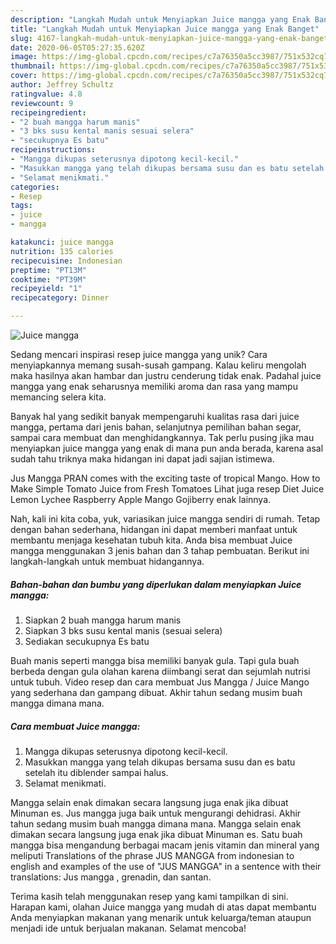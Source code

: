 ```yaml
---
description: "Langkah Mudah untuk Menyiapkan Juice mangga yang Enak Banget"
title: "Langkah Mudah untuk Menyiapkan Juice mangga yang Enak Banget"
slug: 4167-langkah-mudah-untuk-menyiapkan-juice-mangga-yang-enak-banget
date: 2020-06-05T05:27:35.620Z
image: https://img-global.cpcdn.com/recipes/c7a76350a5cc3987/751x532cq70/juice-mangga-foto-resep-utama.jpg
thumbnail: https://img-global.cpcdn.com/recipes/c7a76350a5cc3987/751x532cq70/juice-mangga-foto-resep-utama.jpg
cover: https://img-global.cpcdn.com/recipes/c7a76350a5cc3987/751x532cq70/juice-mangga-foto-resep-utama.jpg
author: Jeffrey Schultz
ratingvalue: 4.8
reviewcount: 9
recipeingredient:
- "2 buah mangga harum manis"
- "3 bks susu kental manis sesuai selera"
- "secukupnya Es batu"
recipeinstructions:
- "Mangga dikupas seterusnya dipotong kecil-kecil."
- "Masukkan mangga yang telah dikupas bersama susu dan es batu setelah itu diblender sampai halus."
- "Selamat menikmati."
categories:
- Resep
tags:
- juice
- mangga

katakunci: juice mangga 
nutrition: 135 calories
recipecuisine: Indonesian
preptime: "PT13M"
cooktime: "PT39M"
recipeyield: "1"
recipecategory: Dinner

---
```



![Juice mangga](https://img-global.cpcdn.com/recipes/c7a76350a5cc3987/751x532cq70/juice-mangga-foto-resep-utama.jpg)

Sedang mencari inspirasi resep juice mangga yang unik? Cara menyiapkannya memang susah-susah gampang. Kalau keliru mengolah maka hasilnya akan hambar dan justru cenderung tidak enak. Padahal juice mangga yang enak seharusnya memiliki aroma dan rasa yang mampu memancing selera kita.

Banyak hal yang sedikit banyak mempengaruhi kualitas rasa dari juice mangga, pertama dari jenis bahan, selanjutnya pemilihan bahan segar, sampai cara membuat dan menghidangkannya. Tak perlu pusing jika mau menyiapkan juice mangga yang enak di mana pun anda berada, karena asal sudah tahu triknya maka hidangan ini dapat jadi sajian istimewa.

Jus Mangga PRAN comes with the exciting taste of tropical Mango. How to Make Simple Tomato Juice from Fresh Tomatoes Lihat juga resep Diet Juice Lemon Lychee Raspberry Apple Mango Gojiberry enak lainnya.


Nah, kali ini kita coba, yuk, variasikan juice mangga sendiri di rumah. Tetap dengan bahan sederhana, hidangan ini dapat memberi manfaat untuk membantu menjaga kesehatan tubuh kita. Anda bisa membuat Juice mangga menggunakan 3 jenis bahan dan 3 tahap pembuatan. Berikut ini langkah-langkah untuk membuat hidangannya.

<!--inarticleads1-->

##### Bahan-bahan dan bumbu yang diperlukan dalam menyiapkan Juice mangga:

1. Siapkan 2 buah mangga harum manis
1. Siapkan 3 bks susu kental manis (sesuai selera)
1. Sediakan secukupnya Es batu


Buah manis seperti mangga bisa memiliki banyak gula. Tapi gula buah berbeda dengan gula olahan karena diimbangi serat dan sejumlah nutrisi untuk tubuh. Video resep dan cara membuat Jus Mangga / Juice Mango yang sederhana dan gampang dibuat. Akhir tahun sedang musim buah mangga dimana mana. 

<!--inarticleads2-->

##### Cara membuat Juice mangga:

1. Mangga dikupas seterusnya dipotong kecil-kecil.
1. Masukkan mangga yang telah dikupas bersama susu dan es batu setelah itu diblender sampai halus.
1. Selamat menikmati.


Mangga selain enak dimakan secara langsung juga enak jika dibuat Minuman es. Jus mangga juga baik untuk mengurangi dehidrasi. Akhir tahun sedang musim buah mangga dimana mana. Mangga selain enak dimakan secara langsung juga enak jika dibuat Minuman es. Satu buah mangga bisa mengandung berbagai macam jenis vitamin dan mineral yang meliputi Translations of the phrase JUS MANGGA from indonesian to english and examples of the use of &#34;JUS MANGGA&#34; in a sentence with their translations: Jus mangga , grenadin, dan santan. 

Terima kasih telah menggunakan resep yang kami tampilkan di sini. Harapan kami, olahan Juice mangga yang mudah di atas dapat membantu Anda menyiapkan makanan yang menarik untuk keluarga/teman ataupun menjadi ide untuk berjualan makanan. Selamat mencoba!
